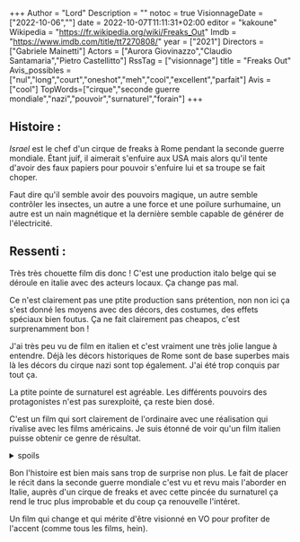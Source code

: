 +++
Author = "Lord"
Description = ""
notoc = true
VisionnageDate = ["2022-10-06",""]
date = 2022-10-07T11:11:31+02:00
editor = "kakoune"
Wikipedia = "https://fr.wikipedia.org/wiki/Freaks_Out"
Imdb = "https://www.imdb.com/title/tt7270808/"
year = ["2021"]
Directors = ["Gabriele Mainetti"]
Actors = ["Aurora Giovinazzo","Claudio Santamaria","Pietro Castellitto"]
RssTag = ["visionnage"]
title = "Freaks Out"
Avis_possibles = ["nul","long","court","oneshot","meh","cool","excellent","parfait"]
Avis = ["cool"] 
TopWords=["cirque","seconde guerre mondiale","nazi","pouvoir","surnaturel","forain"]
+++
## Histoire :
*Israel* est le chef d'un cirque de freaks à Rome pendant la seconde guerre mondiale.
Étant juif, il aimerait s'enfuire aux USA mais alors qu'il tente d'avoir des faux papiers pour pouvoir s'enfuire lui et sa troupe se fait choper.

Faut dire qu'il semble avoir des pouvoirs magique, un autre semble contrôler les insectes, un autre a une force et une poilure surhumaine, un autre est un nain magnétique et la dernière semble capable de générer de l'électricité.

## Ressenti :
Très très chouette film dis donc !
C'est une production italo belge qui se déroule en italie avec des acteurs locaux.
Ça change pas mal.

Ce n'est clairement pas une ptite production sans prétention, non non ici ça s'est donné les moyens avec des décors, des costumes, des effets spéciaux bien foutus.
Ça ne fait clairement pas cheapos, c'est surprenamment bon !

J'ai très peu vu de film en italien et c'est vraiment une très jolie langue à entendre.
Déjà les décors historiques de Rome sont de base superbes mais là les décors du cirque nazi sont top également.
J'ai été trop conquis par tout ça.

La ptite pointe de surnaturel est agréable.
Les différents pouvoirs des protagonistes n'est pas surexploité, ça reste bien dosé.

C'est un film qui sort clairement de l'ordinaire avec une réalisation qui rivalise avec les films américains.
Je suis étonné de voir qu'un film italien puisse obtenir ce genre de résultat.

<details><summary>spoils</summary>

J'ai bien aimé le fait que *Franz* en plus de ses douze doigts soit capable d'entre-apercevoir le futur dans ses visions (ouai il m'en faut peu).

Il se prend pour un Cassandre mais il est également un peu trop sûr de lui à penser qu'il peut influer le futur.
Par contre j'aime bien le fait qu'il "compose" des musiques alors qu'il ne fait que repomper ce qu'il perçoit du futur.

</details>

Bon l'histoire est bien mais sans trop de surprise non plus.
Le fait de placer le récit dans la seconde guerre mondiale c'est vu et revu mais l'aborder en Italie, auprès d'un cirque de freaks et avec cette pincée du surnaturel ça rend le truc plus improbable et du coup ça renouvelle l'intéret.

Un film qui change et qui mérite d'être visionné en VO pour profiter de l'accent (comme tous les films, hein).

